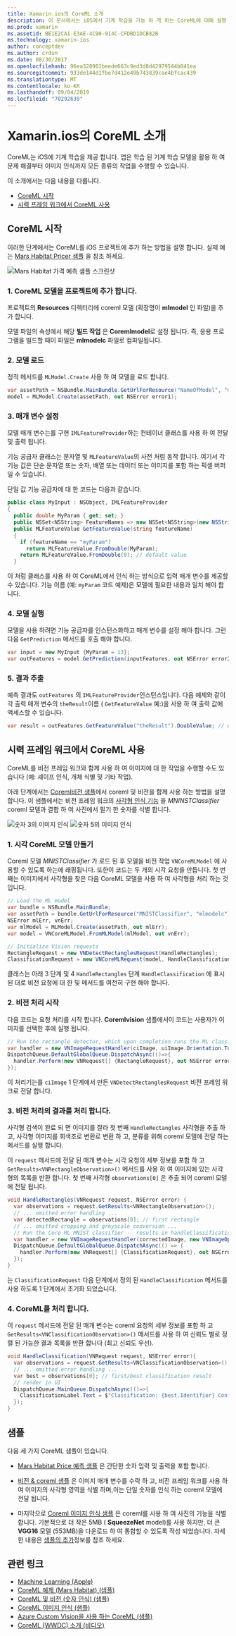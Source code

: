 ```yaml
---
title: Xamarin.ios의 CoreML 소개
description: 이 문서에서는 iOS에서 기계 학습을 가능 하 게 하는 CoreML에 대해 설명 합니다. 이 문서에서는 CoreML를 시작 하는 방법과 비전 프레임 워크에서이를 사용 하는 방법을 설명 합니다.
ms.prod: xamarin
ms.assetid: BE1E2CA1-E3AE-4C90-914C-CFDBD1DCB82B
ms.technology: xamarin-ios
author: conceptdev
ms.author: crdun
ms.date: 08/30/2017
ms.openlocfilehash: 96ea328901beede663c9ed3d8d42979544b041ea
ms.sourcegitcommit: 933de144d1fbe7d412e49b743839cae4bfcac439
ms.translationtype: MT
ms.contentlocale: ko-KR
ms.lasthandoff: 09/04/2019
ms.locfileid: "70292639"
---
```

# <a name="introduction-to-coreml-in-xamarinios"></a>Xamarin.ios의 CoreML 소개

CoreML는 iOS에 기계 학습을 제공 합니다. 앱은 학습 된 기계 학습 모델을 활용 하 여 문제 해결부터 이미지 인식까지 모든 종류의 작업을 수행할 수 있습니다.

이 소개에서는 다음 내용을 다룹니다.

- [CoreML 시작](#coreml)
- [시력 프레임 워크에서 CoreML 사용](#coremlvision)

<a name="coreml" />

## <a name="getting-started-with-coreml"></a>CoreML 시작

이러한 단계에서는 CoreML를 iOS 프로젝트에 추가 하는 방법을 설명 합니다. 실제 예는 [Mars Habitat Pricer 샘플](https://docs.microsoft.com/samples/xamarin/ios-samples/ios12-marshabitatcoremltimer/) 을 참조 하세요.

![Mars Habitat 가격 예측 샘플 스크린샷](coreml-images/marspricer-heading.png)

### <a name="1-add-the-coreml-model-to-the-project"></a>1. CoreML 모델을 프로젝트에 추가 합니다.

프로젝트의 **Resources** 디렉터리에 coreml 모델 (확장명이 **mlmodel** 인 파일)을 추가 합니다. 

모델 파일의 속성에서 해당 **빌드 작업** 은 **Coremlmodel**로 설정 됩니다. 즉, 응용 프로그램을 빌드할 때이 파일은 **mlmodelc** 파일로 컴파일됩니다.

### <a name="2-load-the-model"></a>2. 모델 로드

정적 메서드를 `MLModel.Create` 사용 하 여 모델을 로드 합니다.

```csharp
var assetPath = NSBundle.MainBundle.GetUrlForResource("NameOfModel", "mlmodelc");
model = MLModel.Create(assetPath, out NSError error1);
```

### <a name="3-set-the-parameters"></a>3. 매개 변수 설정

모델 매개 변수는를 구현 `IMLFeatureProvider`하는 컨테이너 클래스를 사용 하 여 전달 및 출력 됩니다.

기능 공급자 클래스는 문자열 및 `MLFeatureValue`의 사전 처럼 동작 합니다. 여기서 각 기능 값은 단순 문자열 또는 숫자, 배열 또는 데이터 또는 이미지를 포함 하는 픽셀 버퍼 일 수 있습니다.

단일 값 기능 공급자에 대 한 코드는 다음과 같습니다.

```csharp
public class MyInput : NSObject, IMLFeatureProvider
{
  public double MyParam { get; set; }
  public NSSet<NSString> FeatureNames => new NSSet<NSString>(new NSString("myParam"));
  public MLFeatureValue GetFeatureValue(string featureName)
  {
    if (featureName == "myParam")
      return MLFeatureValue.FromDouble(MyParam);
    return MLFeatureValue.FromDouble(0); // default value
  }
```

이 처럼 클래스를 사용 하 여 CoreML에서 인식 하는 방식으로 입력 매개 변수를 제공할 수 있습니다. 기능 이름 (예: `myParam` 코드 예제)은 모델에 필요한 내용과 일치 해야 합니다.

### <a name="4-run-the-model"></a>4. 모델 실행

모델을 사용 하려면 기능 공급자를 인스턴스화하고 매개 변수를 설정 해야 합니다. 그런 다음 `GetPrediction` 메서드를 호출 해야 합니다.

```csharp
var input = new MyInput {MyParam = 13};
var outFeatures = model.GetPrediction(inputFeatures, out NSError error2);
```

### <a name="5-extract-the-results"></a>5. 결과 추출

예측 결과도 `outFeatures` 의 `IMLFeatureProvider`인스턴스입니다. 다음 예제와 같이 각 출력 매개 변수의 `theResult`이름 ( `GetFeatureValue` 예:)을 사용 하 여 출력 값에 액세스할 수 있습니다.

```csharp
var result = outFeatures.GetFeatureValue("theResult").DoubleValue; // eg. 6227020800
```

<a name="coremlvision" />

## <a name="using-coreml-with-the-vision-framework"></a>시력 프레임 워크에서 CoreML 사용

CoreML를 비전 프레임 워크와 함께 사용 하 여 이미지에 대 한 작업을 수행할 수도 있습니다 (예: 셰이프 인식, 개체 식별 및 기타 작업).

아래 단계에서는 [Coreml비전 샘플](https://docs.microsoft.com/samples/xamarin/ios-samples/ios11-coremlvision)에서 coreml 및 비전을 함께 사용 하는 방법을 설명 합니다. 이 샘플에서는 비전 프레임 워크의 [사각형 인식 기능](~/ios/platform/introduction-to-ios11/vision.md#rectangles) 을 _MNINSTClassifier_ coreml 모델과 결합 하 여 사진에서 필기 한 숫자를 식별 합니다.

![숫자 3의 이미지 인식](coreml-images/vision3.png) ![숫자 5의 이미지 인식](coreml-images/vision5.png)

### <a name="1-create-a-vision-coreml-model"></a>1. 시각 CoreML 모델 만들기

Coreml 모델 _MNISTClassifier_ 가 로드 된 후 모델을 비전 작업 `VNCoreMLModel` 에 사용할 수 있도록 하는에 래핑됩니다. 또한이 코드는 두 개의 시각 요청을 만듭니다. 첫 번째는 이미지에서 사각형을 찾은 다음 CoreML 모델을 사용 하 여 사각형을 처리 하는 것입니다.

```csharp
// Load the ML model
var bundle = NSBundle.MainBundle;
var assetPath = bundle.GetUrlForResource("MNISTClassifier", "mlmodelc");
NSError mlErr, vnErr;
var mlModel = MLModel.Create(assetPath, out mlErr);
var model = VNCoreMLModel.FromMLModel(mlModel, out vnErr);

// Initialize Vision requests
RectangleRequest = new VNDetectRectanglesRequest(HandleRectangles);
ClassificationRequest = new VNCoreMLRequest(model, HandleClassification);
```

클래스는 아래 3 단계 및 4 `HandleRectangles` 단계 `HandleClassification` 에 표시 된 대로 비전 요청에 대 한 및 메서드를 여전히 구현 해야 합니다.

### <a name="2-start-the-vision-processing"></a>2. 비전 처리 시작

다음 코드는 요청 처리를 시작 합니다. **Coremlvision** 샘플에서이 코드는 사용자가 이미지를 선택한 후에 실행 됩니다.

```csharp
// Run the rectangle detector, which upon completion runs the ML classifier.
var handler = new VNImageRequestHandler(ciImage, uiImage.Orientation.ToCGImagePropertyOrientation(), new VNImageOptions());
DispatchQueue.DefaultGlobalQueue.DispatchAsync(()=>{
  handler.Perform(new VNRequest[] {RectangleRequest}, out NSError error);
});
```

이 처리기는를 `ciImage` 1 단계에서 만든 `VNDetectRectanglesRequest` 비전 프레임 워크로 전달 합니다.

### <a name="3-handle-the-results-of-vision-processing"></a>3. 비전 처리의 결과를 처리 합니다.

사각형 검색이 완료 되 면 이미지를 잘라 첫 번째 `HandleRectangles` 사각형을 추출 하 고, 사각형 이미지를 회색조로 변환로 변환 하 고, 분류를 위해 coreml 모델에 전달 하는 메서드를 실행 합니다.

이 `request` 메서드에 전달 된 매개 변수는 시각 요청의 세부 정보를 포함 하 고 `GetResults<VNRectangleObservation>()` 메서드를 사용 하 여 이미지에 있는 사각형의 목록을 반환 합니다. 첫 번째 사각형 `observations[0]` 은 추출 되어 coreml 모델에 전달 됩니다.

```csharp
void HandleRectangles(VNRequest request, NSError error) {
  var observations = request.GetResults<VNRectangleObservation>();
  // ... omitted error handling ...
  var detectedRectangle = observations[0]; // first rectangle
  // ... omitted cropping and greyscale conversion ...
  // Run the Core ML MNIST classifier -- results in handleClassification method
  var handler = new VNImageRequestHandler(correctedImage, new VNImageOptions());
  DispatchQueue.DefaultGlobalQueue.DispatchAsync(() => {
    handler.Perform(new VNRequest[] {ClassificationRequest}, out NSError err);
  });
}
```

는 `ClassificationRequest` 다음 단계에서 정의 된 `HandleClassification` 메서드를 사용 하도록 1 단계에서 초기화 되었습니다.

### <a name="4-handle-the-coreml"></a>4. CoreML를 처리 합니다.

이 `request` 메서드에 전달 된 매개 변수는 coreml 요청의 세부 정보를 포함 하 고 `GetResults<VNClassificationObservation>()` 메서드를 사용 하 여 신뢰도 별로 정렬 된 가능한 결과 목록을 반환 합니다 (최고 신뢰도 우선).

```csharp
void HandleClassification(VNRequest request, NSError error){
  var observations = request.GetResults<VNClassificationObservation>();
  // ... omitted error handling ...
  var best = observations[0]; // first/best classification result
  // render in UI
  DispatchQueue.MainQueue.DispatchAsync(()=>{
    ClassificationLabel.Text = $"Classification: {best.Identifier} Confidence: {best.Confidence * 100f:#.00}%";
  });
}
```

## <a name="samples"></a>샘플

다음 세 가지 CoreML 샘플이 있습니다.

- [Mars Habitat Price 예측 샘플](https://docs.microsoft.com/samples/xamarin/ios-samples/ios12-marshabitatcoremltimer/) 은 간단한 숫자 입력 및 출력을 포함 합니다.

- [비전 & coreml 샘플](https://docs.microsoft.com/samples/xamarin/ios-samples/ios11-coremlvision) 은 이미지 매개 변수를 수락 하 고, 비전 프레임 워크를 사용 하 여 이미지의 사각형 영역을 식별 하며,이는 단일 숫자를 인식 하는 coreml 모델에 전달 됩니다.

- 마지막으로 [Coreml 이미지 인식 샘플](https://docs.microsoft.com/samples/xamarin/ios-samples/ios11-coremlimagerecognition) 은 coreml를 사용 하 여 사진의 기능을 식별 합니다. 기본적으로 더 작은 5MB ( **SqueezeNet** model)를 사용 하지만, 더 큰 **VGG16** 모델 (553MB)을 다운로드 하 여 통합할 수 있도록 작성 되었습니다. 자세한 내용은 [샘플의 추가](https://github.com/xamarin/ios-samples/blob/master/ios11/CoreMLImageRecognition/CoreMLImageRecognition/README.md)정보를 참조 하세요.

## <a name="related-links"></a>관련 링크

- [Machine Learning (Apple)](https://developer.apple.com/machine-learning/)
- [CoreML 예제 (Mars Habitat) (샘플)](https://docs.microsoft.com/samples/xamarin/ios-samples/ios12-marshabitatcoremltimer/)
- [CoreML 및 비전 (숫자 인식) (샘플)](https://docs.microsoft.com/samples/xamarin/ios-samples/ios11-coremlvision)
- [CoreML 이미지 인식 (샘플)](https://docs.microsoft.com/samples/xamarin/ios-samples/ios11-coremlimagerecognition)
- [Azure Custom Vision을 사용 하는 CoreML (샘플)](https://docs.microsoft.com/samples/xamarin/ios-samples/ios11-coremlazuremodel)
- [CoreML (WWDC) 소개 (비디오)](https://developer.apple.com/videos/play/wwdc2017/703/)
